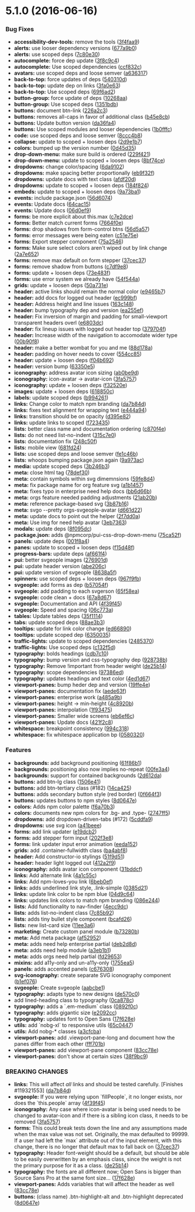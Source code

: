 <a name="5.1.0"></a>
# 5.1.0 (2016-06-16)


### Bug Fixes

* **accessibility-dev-tools:** remove the tools ([3f4faa9](https://github.com/pivotal-cf/pivotal-ui/commit/3f4faa9))
* **alerts:** use looser dependency versions ([677a9b0](https://github.com/pivotal-cf/pivotal-ui/commit/677a9b0))
* **alerts:** use scoped deps ([7c80e30](https://github.com/pivotal-cf/pivotal-ui/commit/7c80e30))
* **autocomplete:** force dep update ([3f8c9c4](https://github.com/pivotal-cf/pivotal-ui/commit/3f8c9c4))
* **autocomplete:** Use scoped dependencies ([ccf832c](https://github.com/pivotal-cf/pivotal-ui/commit/ccf832c))
* **avatars:** use scoped deps and loose semver ([a636317](https://github.com/pivotal-cf/pivotal-ui/commit/a636317))
* **back-to-top:** force updates of deps ([540310d](https://github.com/pivotal-cf/pivotal-ui/commit/540310d))
* **back-to-top:** update dep on links ([3fa0e63](https://github.com/pivotal-cf/pivotal-ui/commit/3fa0e63))
* **back-to-top:** Use scoped deps ([69f6ad2](https://github.com/pivotal-cf/pivotal-ui/commit/69f6ad2))
* **button-group:** force update of deps ([10268aa](https://github.com/pivotal-cf/pivotal-ui/commit/10268aa))
* **button-group:** Use scoped deps ([1351bdb](https://github.com/pivotal-cf/pivotal-ui/commit/1351bdb))
* **buttons:** document btn-link ([226a2c3](https://github.com/pivotal-cf/pivotal-ui/commit/226a2c3))
* **buttons:** removes all-caps in favor of additional class ([b45e8cb](https://github.com/pivotal-cf/pivotal-ui/commit/b45e8cb))
* **buttons:** Update button version ([da36fa4](https://github.com/pivotal-cf/pivotal-ui/commit/da36fa4))
* **buttons:** Use scoped modules and looser dependencies ([1b0fffc](https://github.com/pivotal-cf/pivotal-ui/commit/1b0fffc))
* **code:** use scoped deps and loose semver ([8ccc4b8](https://github.com/pivotal-cf/pivotal-ui/commit/8ccc4b8))
* **collapse:** update to scoped + loosen deps ([2d9e1b7](https://github.com/pivotal-cf/pivotal-ui/commit/2d9e1b7))
* **colors:** bumped up the version number ([0d45d35](https://github.com/pivotal-cf/pivotal-ui/commit/0d45d35))
* **drop-down-menu:** make sure build is ordered ([229f421](https://github.com/pivotal-cf/pivotal-ui/commit/229f421))
* **drop-down-menu:** update to scoped + loosen deps ([8bf74ce](https://github.com/pivotal-cf/pivotal-ui/commit/8bf74ce))
* **dropdowns:** change color/spacing ([6da9102](https://github.com/pivotal-cf/pivotal-ui/commit/6da9102))
* **dropdowns:** make spacing better proportionally ([eb9f32f](https://github.com/pivotal-cf/pivotal-ui/commit/eb9f32f))
* **dropdowns:** update docs with text class ([afdf20d](https://github.com/pivotal-cf/pivotal-ui/commit/afdf20d))
* **dropdowns:** update to scoped + loosen deps ([184f824](https://github.com/pivotal-cf/pivotal-ui/commit/184f824))
* **embeds:** update to scoped + loosen deps ([9a73ba1](https://github.com/pivotal-cf/pivotal-ui/commit/9a73ba1))
* **events:** include package.json ([56d6074](https://github.com/pivotal-cf/pivotal-ui/commit/56d6074))
* **events:** Update docs ([64cac15](https://github.com/pivotal-cf/pivotal-ui/commit/64cac15))
* **events:** Update docs ([06d0ef9](https://github.com/pivotal-cf/pivotal-ui/commit/06d0ef9))
* **forms:** be more explicit about this.max ([c7e2dce](https://github.com/pivotal-cf/pivotal-ui/commit/c7e2dce))
* **forms:** Better match current forms ([7664f0e](https://github.com/pivotal-cf/pivotal-ui/commit/7664f0e))
* **forms:** drop shadows from form-control btns ([56d5a57](https://github.com/pivotal-cf/pivotal-ui/commit/56d5a57))
* **forms:** error messages were being eaten ([c51e75e](https://github.com/pivotal-cf/pivotal-ui/commit/c51e75e))
* **forms:** Export stepper component ([75a2546](https://github.com/pivotal-cf/pivotal-ui/commit/75a2546))
* **forms:** Make sure select colors aren&#x27;t wiped out by link change ([2a7e652](https://github.com/pivotal-cf/pivotal-ui/commit/2a7e652))
* **forms:** remove max default on form stepper ([37cec37](https://github.com/pivotal-cf/pivotal-ui/commit/37cec37))
* **forms:** remove shadow from buttons ([c7df9e8](https://github.com/pivotal-cf/pivotal-ui/commit/c7df9e8))
* **forms:** update + loosen deps ([73e483f](https://github.com/pivotal-cf/pivotal-ui/commit/73e483f))
* **forms:** use error system we already have ([54f544a](https://github.com/pivotal-cf/pivotal-ui/commit/54f544a))
* **grids:** update + loosen deps ([50a731e](https://github.com/pivotal-cf/pivotal-ui/commit/50a731e))
* **header:** active links should remain the normal color ([e9465b7](https://github.com/pivotal-cf/pivotal-ui/commit/e9465b7))
* **header:** add docs for logged out header ([ec999bf](https://github.com/pivotal-cf/pivotal-ui/commit/ec999bf))
* **header:** Address height and line issues ([163c148](https://github.com/pivotal-cf/pivotal-ui/commit/163c148))
* **header:** bump typography dep and version ([ea255ef](https://github.com/pivotal-cf/pivotal-ui/commit/ea255ef))
* **header:** Fix inversion of margin and padding for small-viewport transparent headers overl ([e6803dc](https://github.com/pivotal-cf/pivotal-ui/commit/e6803dc))
* **header:** fix lineup issues with logged out header top ([379704f](https://github.com/pivotal-cf/pivotal-ui/commit/379704f))
* **header:** Increase width of the navigation to accomodate wider type ([00b90f8](https://github.com/pivotal-cf/pivotal-ui/commit/00b90f8))
* **header:** make a better wombat for you and me ([88d178a](https://github.com/pivotal-cf/pivotal-ui/commit/88d178a))
* **header:** padding on hover needs to cover ([554cc85](https://github.com/pivotal-cf/pivotal-ui/commit/554cc85))
* **header:** update + loosen deps ([f04b692](https://github.com/pivotal-cf/pivotal-ui/commit/f04b692))
* **header:** version bump ([63350e5](https://github.com/pivotal-cf/pivotal-ui/commit/63350e5))
* **iconography:** address avatar icon sizing ([ab0be9d](https://github.com/pivotal-cf/pivotal-ui/commit/ab0be9d))
* **iconography:** icon-avatar -&gt; avatar-icon ([3fa5757](https://github.com/pivotal-cf/pivotal-ui/commit/3fa5757))
* **iconography:** update + loosen deps ([f32520e](https://github.com/pivotal-cf/pivotal-ui/commit/f32520e))
* **images:** update + loosen deps ([618850c](https://github.com/pivotal-cf/pivotal-ui/commit/618850c))
* **labels:** update scoped deps ([b994261](https://github.com/pivotal-cf/pivotal-ui/commit/b994261))
* **links:** Change color to match npm branding ([da7b84d](https://github.com/pivotal-cf/pivotal-ui/commit/da7b84d))
* **links:** fixes text alignment for wrapping text ([e444a94](https://github.com/pivotal-cf/pivotal-ui/commit/e444a94))
* **links:** transition should be on opacity ([d395e82](https://github.com/pivotal-cf/pivotal-ui/commit/d395e82))
* **links:** update links to scoped ([f723435](https://github.com/pivotal-cf/pivotal-ui/commit/f723435))
* **lists:** better class name and documentation ordering ([c870f4e](https://github.com/pivotal-cf/pivotal-ui/commit/c870f4e))
* **lists:** do not need list-no-indent ([315c7e0](https://github.com/pivotal-cf/pivotal-ui/commit/315c7e0))
* **lists:** documentation fix ([248c50f](https://github.com/pivotal-cf/pivotal-ui/commit/248c50f))
* **lists:** mobile view ([681fd24](https://github.com/pivotal-cf/pivotal-ui/commit/681fd24))
* **lists:** use scoped deps and loose semver ([fe1c46b](https://github.com/pivotal-cf/pivotal-ui/commit/fe1c46b))
* **lists:** whoops bumping package.json again ([9a973ac](https://github.com/pivotal-cf/pivotal-ui/commit/9a973ac))
* **media:** update scoped deps ([3b246b3](https://github.com/pivotal-cf/pivotal-ui/commit/3b246b3))
* **meta:** close html tag ([78def30](https://github.com/pivotal-cf/pivotal-ui/commit/78def30))
* **meta:** contain symbols within svg dimemnsions ([59fe8d4](https://github.com/pivotal-cf/pivotal-ui/commit/59fe8d4))
* **meta:** fix package name for org feature svg ([a1b1457](https://github.com/pivotal-cf/pivotal-ui/commit/a1b1457))
* **meta:** fixes typo in enterprise need help docs ([bb6d66b](https://github.com/pivotal-cf/pivotal-ui/commit/bb6d66b))
* **meta:** orgs feature needed padding adjustments ([21ab20b](https://github.com/pivotal-cf/pivotal-ui/commit/21ab20b))
* **meta:** reference package-based svg ([3b87b16](https://github.com/pivotal-cf/pivotal-ui/commit/3b87b16))
* **meta:** svgo --pretty orgs-svgeople-avatar ([d661d22](https://github.com/pivotal-cf/pivotal-ui/commit/d661d22))
* **meta:** update docs to point out the helper ([2f7dd0a](https://github.com/pivotal-cf/pivotal-ui/commit/2f7dd0a))
* **meta:** Use img for need help avatar ([3eb7363](https://github.com/pivotal-cf/pivotal-ui/commit/3eb7363))
* **modals:** update deps ([8f095dc](https://github.com/pivotal-cf/pivotal-ui/commit/8f095dc))
* **package.json:** adds @npmcorp/pui-css-drop-down-menu ([75ca52f](https://github.com/pivotal-cf/pivotal-ui/commit/75ca52f))
* **panels:** update deps ([001f8a4](https://github.com/pivotal-cf/pivotal-ui/commit/001f8a4))
* **panes:** update to scoped + loosen deps ([f15d48f](https://github.com/pivotal-cf/pivotal-ui/commit/f15d48f))
* **progress-bars:** update deps ([af661f4](https://github.com/pivotal-cf/pivotal-ui/commit/af661f4))
* **pui:** better svgeople images ([276901d](https://github.com/pivotal-cf/pivotal-ui/commit/276901d))
* **pui:** update header version ([abe206c](https://github.com/pivotal-cf/pivotal-ui/commit/abe206c))
* **pui:** update version of svgeople ([8638a5f](https://github.com/pivotal-cf/pivotal-ui/commit/8638a5f))
* **spinners:** use scoped deps + loosen deps ([967f9fb](https://github.com/pivotal-cf/pivotal-ui/commit/967f9fb))
* **svgeople:** add forms as dep ([b57054f](https://github.com/pivotal-cf/pivotal-ui/commit/b57054f))
* **svgeople:** add padding to each svgerson ([65f58ea](https://github.com/pivotal-cf/pivotal-ui/commit/65f58ea))
* **svgeople:** code clean + docs ([67a8d67](https://github.com/pivotal-cf/pivotal-ui/commit/67a8d67))
* **svgeople:** Documentation and API ([4f39f45](https://github.com/pivotal-cf/pivotal-ui/commit/4f39f45))
* **svgeople:** Speed and spacing ([06c773a](https://github.com/pivotal-cf/pivotal-ui/commit/06c773a))
* **tables:** Update tables deps ([35f1114](https://github.com/pivotal-cf/pivotal-ui/commit/35f1114))
* **tabs:** update scoped deps ([88ae3b3](https://github.com/pivotal-cf/pivotal-ui/commit/88ae3b3))
* **tooltips:** update for link color change ([ed66890](https://github.com/pivotal-cf/pivotal-ui/commit/ed66890))
* **tooltips:** update scoped dep ([6350035](https://github.com/pivotal-cf/pivotal-ui/commit/6350035))
* **traffic-lights:** update to scoped dependencies ([2485370](https://github.com/pivotal-cf/pivotal-ui/commit/2485370))
* **traffic-lights:** Use scoped deps ([c132f5d](https://github.com/pivotal-cf/pivotal-ui/commit/c132f5d))
* **typography:** bolds headings ([cdb7c10](https://github.com/pivotal-cf/pivotal-ui/commit/cdb7c10))
* **typography:** bump version and css-typography dep ([928738b](https://github.com/pivotal-cf/pivotal-ui/commit/928738b))
* **typography:** Remove !important from header weight ([de25b14](https://github.com/pivotal-cf/pivotal-ui/commit/de25b14))
* **typography:** scope dependencies ([97386ed](https://github.com/pivotal-cf/pivotal-ui/commit/97386ed))
* **typography:** updates headings and text color ([4ed1d67](https://github.com/pivotal-cf/pivotal-ui/commit/4ed1d67))
* **viewport-panes:** bump heder dep and version ([19ffe4e](https://github.com/pivotal-cf/pivotal-ui/commit/19ffe4e))
* **viewport-panes:** documentation fix ([aede63f](https://github.com/pivotal-cf/pivotal-ui/commit/aede63f))
* **viewport-panes:** enterprise work ([a485a9b](https://github.com/pivotal-cf/pivotal-ui/commit/a485a9b))
* **viewport-panes:** height -&gt; min-height ([4c8920b](https://github.com/pivotal-cf/pivotal-ui/commit/4c8920b))
* **viewport-panes:** interpolation ([1f93475](https://github.com/pivotal-cf/pivotal-ui/commit/1f93475))
* **viewport-panes:** Smaller wide screens ([eb6ef6c](https://github.com/pivotal-cf/pivotal-ui/commit/eb6ef6c))
* **viewport-panes:** Update docs ([421f2c8](https://github.com/pivotal-cf/pivotal-ui/commit/421f2c8))
* **whitespace:** breakpoint consistency ([994c318](https://github.com/pivotal-cf/pivotal-ui/commit/994c318))
* **whitespace:** fix whitespace application bp ([0580320](https://github.com/pivotal-cf/pivotal-ui/commit/0580320))

### Features

* **backgrounds:** add background positioning ([61f86b1](https://github.com/pivotal-cf/pivotal-ui/commit/61f86b1))
* **backgrounds:** positioning also now implies no-repeat ([00fe3a4](https://github.com/pivotal-cf/pivotal-ui/commit/00fe3a4))
* **backgrounds:** support for contained backgrounds ([2d612da](https://github.com/pivotal-cf/pivotal-ui/commit/2d612da))
* **buttons:** add btn-lg class ([1506e41](https://github.com/pivotal-cf/pivotal-ui/commit/1506e41))
* **buttons:** add btn-tertiary class (#182) ([14ca425](https://github.com/pivotal-cf/pivotal-ui/commit/14ca425))
* **buttons:** adds secondary button style (red border) ([0f664f3](https://github.com/pivotal-cf/pivotal-ui/commit/0f664f3))
* **buttons:** updates buttons to npm styles ([8d0647e](https://github.com/pivotal-cf/pivotal-ui/commit/8d0647e))
* **colors:** Adds npm color palette ([f6a70b3](https://github.com/pivotal-cf/pivotal-ui/commit/f6a70b3))
* **colors:** documents new npm colors for .bg- and .type- ([2747ff5](https://github.com/pivotal-cf/pivotal-ui/commit/2747ff5))
* **dropdowns:** add dropdown-driven-tabs (#172) ([5cddfa9](https://github.com/pivotal-cf/pivotal-ui/commit/5cddfa9))
* **dropdowns:** use svg icon ([a41beee](https://github.com/pivotal-cf/pivotal-ui/commit/a41beee))
* **forms:** add link updater ([e19dcb2](https://github.com/pivotal-cf/pivotal-ui/commit/e19dcb2))
* **forms:** add stepper form input ([202f3e8](https://github.com/pivotal-cf/pivotal-ui/commit/202f3e8))
* **forms:** link updater input error animation ([eeda152](https://github.com/pivotal-cf/pivotal-ui/commit/eeda152))
* **grids:** add .container-fullwidth class ([ba4abf8](https://github.com/pivotal-cf/pivotal-ui/commit/ba4abf8))
* **header:** Add constructor-io stylings ([51f9d51](https://github.com/pivotal-cf/pivotal-ui/commit/51f9d51))
* **header:** header light logged out ([412a2f9](https://github.com/pivotal-cf/pivotal-ui/commit/412a2f9))
* **iconography:** adds avatar icon component ([31bddcf](https://github.com/pivotal-cf/pivotal-ui/commit/31bddcf))
* **links:** Add alternate link ([4a1c55c](https://github.com/pivotal-cf/pivotal-ui/commit/4a1c55c))
* **links:** Add npm-loves-you link ([6beb0ef](https://github.com/pivotal-cf/pivotal-ui/commit/6beb0ef))
* **links:** adds underlined link style, .link-simple ([0385d21](https://github.com/pivotal-cf/pivotal-ui/commit/0385d21))
* **links:** update link color to be npm blue ([04d9c64](https://github.com/pivotal-cf/pivotal-ui/commit/04d9c64))
* **links:** updates link colors to match npm branding ([086e244](https://github.com/pivotal-cf/pivotal-ui/commit/086e244))
* **lists:** Add functionality to nav-finder ([4ecc9dc](https://github.com/pivotal-cf/pivotal-ui/commit/4ecc9dc))
* **lists:** adds list-no-indent class ([7c85b92](https://github.com/pivotal-cf/pivotal-ui/commit/7c85b92))
* **lists:** adds tiny bullet style component ([bcafd26](https://github.com/pivotal-cf/pivotal-ui/commit/bcafd26))
* **lists:** new list-card size ([11ee3a6](https://github.com/pivotal-cf/pivotal-ui/commit/11ee3a6))
* **marketing:** Create custom panel module ([b73280b](https://github.com/pivotal-cf/pivotal-ui/commit/b73280b))
* **meta:** Add meta package ([af52952](https://github.com/pivotal-cf/pivotal-ui/commit/af52952))
* **meta:** adds need help enterprise partial ([deb2d8d](https://github.com/pivotal-cf/pivotal-ui/commit/deb2d8d))
* **meta:** adds need help module ([a3eb1b1](https://github.com/pivotal-cf/pivotal-ui/commit/a3eb1b1))
* **meta:** adds orgs need help partial ([fd29653](https://github.com/pivotal-cf/pivotal-ui/commit/fd29653))
* **mixins:** add a11y-only and un-a11y-only ([1755ea5](https://github.com/pivotal-cf/pivotal-ui/commit/1755ea5))
* **panels:** adds accented panels ([c676308](https://github.com/pivotal-cf/pivotal-ui/commit/c676308))
* **svg-iconography:** create separate SVG iconography component ([b1ef076](https://github.com/pivotal-cf/pivotal-ui/commit/b1ef076))
* **svgeople:** Create svgeople ([aabcbe1](https://github.com/pivotal-cf/pivotal-ui/commit/aabcbe1))
* **typography:** adapts type to new designs ([de570c0](https://github.com/pivotal-cf/pivotal-ui/commit/de570c0))
* add lined-heading class to typography ([0ca878c](https://github.com/pivotal-cf/pivotal-ui/commit/0ca878c))
* **typography:** adds a &#x60;.em-medium&#x60; class ([0892f0c](https://github.com/pivotal-cf/pivotal-ui/commit/0892f0c))
* **typography:** adds gigantic size ([e2092cc](https://github.com/pivotal-cf/pivotal-ui/commit/e2092cc))
* **typography:** updates font to Open Sans ([17f628e](https://github.com/pivotal-cf/pivotal-ui/commit/17f628e))
* **utils:** add &#x60;nobg-xl&#x60; to responsive utils ([65c0447](https://github.com/pivotal-cf/pivotal-ui/commit/65c0447))
* **utils:** Add nobg-* classes ([a3cfcba](https://github.com/pivotal-cf/pivotal-ui/commit/a3cfcba))
* **viewport-panes:** add .viewport-pane-long and document how the panes differ from each other ([fff701b](https://github.com/pivotal-cf/pivotal-ui/commit/fff701b))
* **viewport-panes:** add viewport-pane component ([83cc78e](https://github.com/pivotal-cf/pivotal-ui/commit/83cc78e))
* **viewport-panes:** don&#x27;t show at certain sizes ([38f9bc9](https://github.com/pivotal-cf/pivotal-ui/commit/38f9bc9))


### BREAKING CHANGES

* **links:** This will affect _all_ links and should be tested
carefully.
[Finishes #119321553] ([da7b84d](https://github.com/pivotal-cf/pivotal-ui/commits/da7b84d))
* **svgeople:** If you were relying upon &#x60;fillPeople&#x60;, it no longer
exists, nor does the &#x60;this.people&#x60; array ([4f39f45](https://github.com/pivotal-cf/pivotal-ui/commits/4f39f45))
* **iconography:** Any case where icon-avatar is being used needs to be
changed to avatar-icon and if there is a sibling icon class, it needs to
be removed ([3fa5757](https://github.com/pivotal-cf/pivotal-ui/commits/3fa5757))
* **forms:** This could break tests down the line and any
assumptions made when the max value was not set. Originally, the max
defaulted to 99999. If a user had left the &#x60;max&#x60; attribute out of the
input element, with this change, there is no longer that default max to
fall back on ([37cec37](https://github.com/pivotal-cf/pivotal-ui/commits/37cec37))
* **typography:** Header font-weight should be a default, but should be
able to be easily overwritten by an emphasis class, since the weight is
not the primary purpose for it as a class. ([de25b14](https://github.com/pivotal-cf/pivotal-ui/commits/de25b14))
* **typography:** the fonts are all different now; Open Sans is bigger than Source Sans Pro at the same font size... ([17f628e](https://github.com/pivotal-cf/pivotal-ui/commits/17f628e))
* **viewport-panes:** Adds variables that will affect the header as well ([83cc78e](https://github.com/pivotal-cf/pivotal-ui/commits/83cc78e))
* **buttons:** (class name) .btn-highlight-alt and .btn-highlight deprecated ([8d0647e](https://github.com/pivotal-cf/pivotal-ui/commits/8d0647e))


